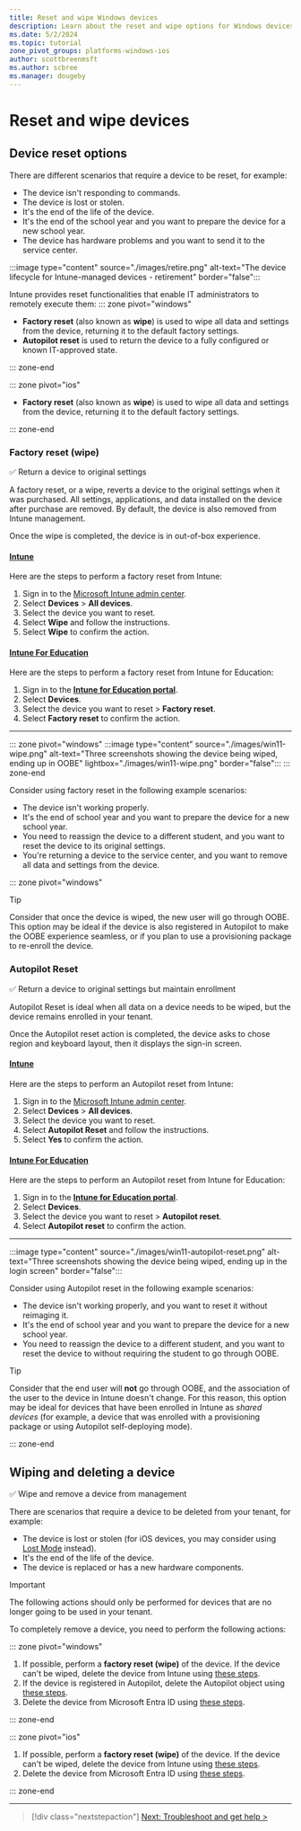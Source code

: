 ```yaml
---
title: Reset and wipe Windows devices
description: Learn about the reset and wipe options for Windows devices using Intune for Education, including scenarios when to delete devices.
ms.date: 5/2/2024
ms.topic: tutorial
zone_pivot_groups: platforms-windows-ios
author: scottbreenmsft
ms.author: scbree
ms.manager: dougeby
---
```


# Reset and wipe devices

## Device reset options

There are different scenarios that require a device to be reset, for example:

- The device isn't responding to commands.
- The device is lost or stolen.
- It's the end of the life of the device.
- It's the end of the school year and you want to prepare the device for a new school year.
- The device has hardware problems and you want to send it to the service center.

:::image type="content" source="./images/retire.png" alt-text="The device lifecycle for Intune-managed devices - retirement" border="false":::

Intune provides reset functionalities that enable IT administrators to remotely execute them:
::: zone pivot="windows"

- **Factory reset** (also known as **wipe**) is used to wipe all data and settings from the device, returning it to the default factory settings.
- **Autopilot reset** is used to return the device to a fully configured or known IT-approved state.

::: zone-end

::: zone pivot="ios"

- **Factory reset** (also known as **wipe**) is used to wipe all data and settings from the device, returning it to the default factory settings.

::: zone-end

### Factory reset (wipe)

✅ Return a device to original settings

A factory reset, or a wipe, reverts a device to the original settings when it was purchased. All settings, applications, and data installed on the device after purchase are removed. By default, the device is also removed from Intune management.

Once the wipe is completed, the device is in out-of-box experience.

#### [Intune](#tab/intune)

Here are the steps to perform a factory reset from Intune:

1. Sign in to the [Microsoft Intune admin center](https://go.microsoft.com/fwlink/?linkid=2109431).
1. Select **Devices** > **All devices**.
1. Select the device you want to reset.
1. Select **Wipe** and follow the instructions.
1. Select **Wipe** to confirm the action.

#### [Intune For Education](#tab/intune-for-education)

Here are the steps to perform a factory reset from Intune for Education:

1. Sign in to the <a href="https://intuneeducation.portal.azure.com/" target="_blank"><b>Intune for Education portal</b></a>.
1. Select **Devices**.
1. Select the device you want to reset > **Factory reset**.
1. Select **Factory reset** to confirm the action.

---

::: zone pivot="windows"
:::image type="content" source="./images/win11-wipe.png" alt-text="Three screenshots showing the device being wiped, ending up in OOBE" lightbox="./images/win11-wipe.png" border="false":::
::: zone-end

Consider using factory reset in the following example scenarios:

- The device isn't working properly.
- It's the end of school year and you want to prepare the device for a new school year.
- You need to reassign the device to a different student, and you want to reset the device to its original settings.
- You're returning a device to the service center, and you want to remove all data and settings from the device.

::: zone pivot="windows"

> [!TIP]
> Consider that once the device is wiped, the new user will go through OOBE. This option may be ideal if the device is also registered in Autopilot to make the OOBE experience seamless, or if you plan to use a provisioning package to re-enroll the device.

### Autopilot Reset

✅ Return a device to original settings but maintain enrollment

Autopilot Reset is ideal when all data on a device needs to be wiped, but the device remains enrolled in your tenant.

Once the Autopilot reset action is completed, the device asks to chose region and keyboard layout, then it displays the sign-in screen.

#### [Intune](#tab/intune)

Here are the steps to perform an Autopilot reset from Intune:

1. Sign in to the [Microsoft Intune admin center](https://go.microsoft.com/fwlink/?linkid=2109431).
1. Select **Devices** > **All devices**.
1. Select the device you want to reset.
1. Select **Autopilot Reset** and follow the instructions.
1. Select **Yes** to confirm the action.

#### [Intune For Education](#tab/intune-for-education)

Here are the steps to perform an Autopilot reset from Intune for Education:

1. Sign in to the <a href="https://intuneeducation.portal.azure.com/" target="_blank"><b>Intune for Education portal</b></a>.
1. Select **Devices**.
1. Select the device you want to reset > **Autopilot reset**.
1. Select **Autopilot reset** to confirm the action.

---

:::image type="content" source="./images/win11-autopilot-reset.png" alt-text="Three screenshots showing the device being wiped, ending up in the login screen" border="false":::

Consider using Autopilot reset in the following example scenarios:

- The device isn't working properly, and you want to reset it without reimaging it.
- It's the end of school year and you want to prepare the device for a new school year.
- You need to reassign the device to a different student, and you want to reset the device to without requiring the student to go through OOBE.

> [!TIP]
> Consider that the end user will **not** go through OOBE, and the association of the user to  the device in Intune doesn't change. For this reason, this option may be ideal for devices that have been enrolled in Intune as *shared devices* (for example, a device that was enrolled with a provisioning package or using Autopilot self-deploying mode).

::: zone-end

## Wiping and deleting a device

✅ Wipe and remove a device from management

There are scenarios that require a device to be deleted from your tenant, for example:

- The device is lost or stolen (for iOS devices, you may consider using [Lost Mode](/mem/intune/remote-actions/device-lost-mode) instead).
- It's the end of the life of the device.
- The device is replaced or has a new hardware components.

> [!IMPORTANT]
> The following actions should only be performed for devices that are no longer going to be used in your tenant.

 To completely remove a device, you need to perform the following actions:

::: zone pivot="windows"

1. If possible, perform a **factory reset (wipe)** of the device. If the device can't be wiped, delete the device from Intune using [these steps][MEM-1].
1. If the device is registered in Autopilot, delete the Autopilot object using [these steps][MEM-2].
1. Delete the device from Microsoft Entra ID using [these steps][MEM-3].

::: zone-end

::: zone pivot="ios"

1. If possible, perform a **factory reset (wipe)** of the device. If the device can't be wiped, delete the device from Intune using [these steps][MEM-1].
1. Delete the device from Microsoft Entra ID using [these steps][MEM-3].

::: zone-end

________________________________________________________

> [!div class="nextstepaction"]
> [Next: Troubleshoot and get help >](troubleshoot-overview.md)

<!-- Reference links in article -->

[MEM-1]: /mem/intune/remote-actions/devices-wipe#delete-devices-from-the-intune-portal
[MEM-2]: /mem/intune/remote-actions/devices-wipe#delete-devices-from-the-intune-portal
[MEM-3]: /mem/intune/remote-actions/devices-wipe#delete-devices-from-the-azure-active-directory-portal
